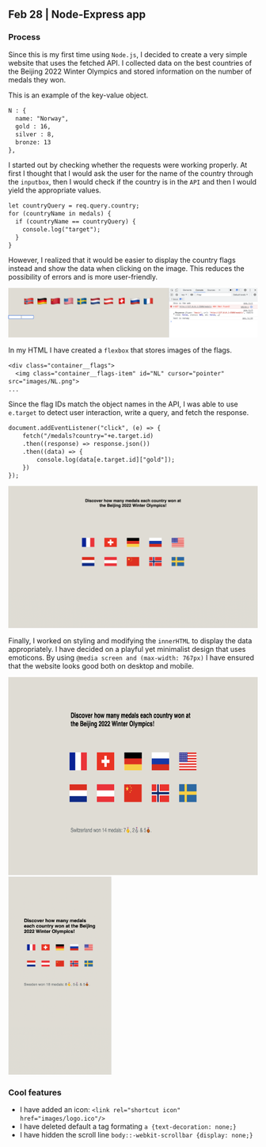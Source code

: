 ## Feb 28 | Node-Express app

### Process
Since this is my first time using `Node.js`, I decided to create a very simple website that uses the fetched API. I collected data on the best countries of the Beijing 2022 Winter Olympics and stored information on the number of medals they won.

This is an example of the key-value object.

```
N : {
  name: "Norway",
  gold : 16,
  silver : 8,
  bronze: 13
},
```

I started out by checking whether the requests were working properly. At first I thought that I would ask the user for the name of the country through the `inputbox`, then I would check if the country is in the `API` and then I would yield the appropriate values.

```
let countryQuery = req.query.country;
for (countryName in medals) {
  if (countryName == countryQuery) {
    console.log("target");
  }
}
```
However, I realized that it would be easier to display the country flags instead and show the data when clicking on the image. This reduces the possibility of errors and is more user-friendly.

![img](https://github.com/martapienkosz/connectionslab/blob/main/Feb28/dcmnt/0.png)

In my HTML I have created a `flexbox` that stores images of the flags.

```
<div class="container__flags">
  <img class="container__flags-item" id="NL" cursor="pointer" src="images/NL.png">
...
```
Since the flag IDs match the object names in the API, I was able to use `e.target` to detect user interaction, write a query, and fetch the response.

```
document.addEventListener("click", (e) => {
    fetch("/medals?country="+e.target.id)
    .then((response) => response.json())
    .then((data) => {
        console.log(data[e.target.id]["gold"]);
    })
});
```
  
![img](https://github.com/martapienkosz/connectionslab/blob/main/Feb28/dcmnt/1.png)  

Finally, I worked on styling and modifying the `innerHTML` to display the data appropriately. I have decided on a playful yet minimalist design that uses emoticons. By using `@media screen and (max-width: 767px)` I have ensured that the website looks good both on desktop and mobile.  

<img src="https://github.com/martapienkosz/connectionslab/blob/main/Feb28/dcmnt/3.png" height="400"> <img src="https://github.com/martapienkosz/connectionslab/blob/main/Feb28/dcmnt/2.png" height="400">

### Cool features
- I have added an icon: `<link rel="shortcut icon" href="images/logo.ico"/>`
- I have deleted default a tag formating `a {text-decoration: none;}`
- I have hidden the scroll line `body::-webkit-scrollbar {display: none;}`
